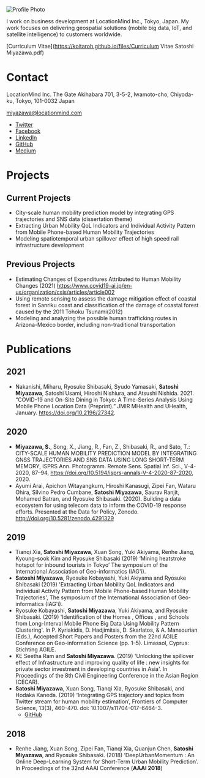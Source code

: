 ![Profile Photo](https://koitaroh.github.io/files/avatar9.png)

I work on business development at LocationMind Inc., Tokyo, Japan. My work focuses on delivering geospatial solutions (mobile big data, IoT, and satellite intelligence) to customers worldwide.

[Curriculum Vitae](https://koitaroh.github.io/files/Curriculum Vitae Satoshi Miyazawa.pdf)

# Contact
LocationMind Inc.
The Gate Akihabara 701, 3-5-2, Iwamoto-cho, Chiyoda-ku, Tokyo, 101-0032 Japan

miyazawa@locationmind.com

- [Twitter](https://twitter.com/koitaroh)
- [Facebook](https://www.facebook.com/koitaroh)
- [LinkedIn](https://www.linkedin.com/in/koitaroh/)
- [GitHub](https://github.com/koitaroh)
- [Medium](https://medium.com/@koitaroh)

# Projects

## Current Projects

- City-scale human mobility prediction model by integrating GPS trajectories and SNS data (dissertation theme)
- Extracting Urban Mobility QoL Indicators and Individual Activity Pattern from Mobile Phone-based Human Mobility Trajectories
- Modeling spatiotemporal urban spillover effect of high speed rail infrastructure development

## Previous Projects

- Estimating Changes of Expenditures Attributed to Human Mobility Changes (2021) https://www.covid19-ai.jp/en-us/organization/csis/articles/article002
- Using remote sensing to assess the damage mitigation effect of coastal forest in Sanriku coast and classification of the damage of coastal forest caused by the 2011 Tohoku Tsunami(2012)
- Modeling and analyzing the possible human trafficking routes in Arizona-Mexico border, including non-traditional transportation

# Publications

## 2021
- Nakanishi, Miharu, Ryosuke Shibasaki, Syudo Yamasaki, **Satoshi Miyazawa**, Satoshi Usami, Hiroshi Nishiura, and Atsushi Nishida. 2021. “COVID-19 and On-Site Dining in Tokyo: A Time-Series Analysis Using Mobile Phone Location Data (Preprint).” JMIR MHealth and UHealth, January. https://doi.org/10.2196/27342.

## 2020
- **Miyazawa, S.**, Song, X., Jiang, R., Fan, Z., Shibasaki, R., and Sato, T.: CITY-SCALE HUMAN MOBILITY PREDICTION MODEL BY INTEGRATING GNSS TRAJECTORIES AND SNS DATA USING LONG SHORT-TERM MEMORY, ISPRS Ann. Photogramm. Remote Sens. Spatial Inf. Sci., V-4-2020, 87–94, https://doi.org/10.5194/isprs-annals-V-4-2020-87-2020, 2020.
- Ayumi Arai, Apichon Witayangkurn, Hiroshi Kanasugi, Zipei Fan, Wataru Ohira, Silvino Pedro Cumbane, **Satoshi Miyazawa**, Saurav Ranjit, Mohamed Batran, and Ryosuke Shibasaki. (2020). Building a data ecosystem for using telecom data to inform the COVID-19 response efforts. Presented at the Data for Policy, Zenodo. http://doi.org/10.5281/zenodo.4291329

## 2019
- Tianqi Xia, **Satoshi Miyazawa**, Xuan Song, Yuki Akiyama, Renhe Jiang, Kyoung-sook Kim and Ryosuke Shibasaki (2019) ‘Mining heatstroke hotspot for inbound tourists in Tokyo’ The symposium of the International Association of Geo-informatics (IAG'i).
- **Satoshi Miyazawa**, Ryosuke Kobayashi, Yuki Akiyama and Ryosuke Shibasaki (2019) 'Extracting Urban Mobility QoL Indicators and Individual Activity Pattern from Mobile Phone-based Human Mobility Trajectories', The symposium of the International Association of Geo-informatics (IAG'i).
- Ryosuke Kobayashi, **Satoshi Miyazawa**, Yuki Akiyama, and Ryosuke Shibasaki. (2019) 'Identification of the Homes , Offices , and Schools from Long-Interval Mobile Phone Big Data Using Mobility Pattern Clustering'. In P. Kyriakidis, D. Hadjimitsis, D. Skarlatos, & A. Mansourian (Eds.), Accepted Short Papers and Posters from the 22nd AGILE Conference on Geo-information Science (pp. 1–5). Limassol, Cyprus: Stichting AGILE.
- KE Seetha Ram and **Satoshi Miyazawa**. (2019) 'Unlocking the spillover effect of Infrastructure and improving quality of life : new insights for private sector investment in developing countries in Asia'. In Proceedings of the 8th Civil Engineering Conference in the Asian Region (CECAR).
- **Satoshi Miyazawa**, Xuan Song, Tianqi Xia, Ryosuke Shibasaki, and Hodaka Kaneda. (2019) ‘Integrating GPS trajectory and topics from Twitter stream for human mobility estimation’, Frontiers of Computer Science, 13(3), 460-470. doi: 10.1007/s11704-017-6464-3.
    - [GitHub](https://github.com/koitaroh/twitter-topic-mobility-estimation)

## 2018
- Renhe Jiang, Xuan Song, Zipei Fan, Tianqi Xia, Quanjun Chen, **Satoshi Miyazawa**, and Ryosuke Shibasaki. (2018) ‘DeepUrbanMomentum : An Online Deep-Learning System for Short-Term Urban Mobility Prediction’. In Proceedings of the 32nd AAAI Conference (**AAAI 2018**)
